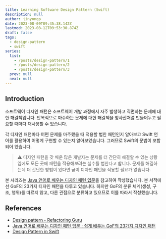 ```yaml
---
title: Learning Software Design Pattern (Swift)
description: null
author: jinyongp
date: 2023-08-09T09:45:38.142Z
lastmod: 2023-08-12T09:53:30.874Z
draft: false
tags:
  - design-pattern
  - swift
series:
  list:
    - /posts/design-pattern/1
    - /posts/design-pattern/2
    - /posts/design-pattern/3
  prev: null
  next: null
---
```


## Introduction

소프트웨어 디자인 패턴은 소프트웨어 개발 과정에서 자주 발생하고 직면하는 문제에 대한 해결책입니다. 반복적으로 마주하는 문제에 대한 해결책을 청사진처럼 만들어두고 필요할 때마다 재사용할 수 있습니다.

각 디자인 패턴마다 어떤 문제를 마주했을 때 적용할 법한 패턴인지 알아보고 Swift 언어를 활용하여 어떻게 구현할 수 있는지 알아보았습니다. 그러므로 Swift의 문법이 포함되어 있습니다.

>⚠️ 디자인 패턴을 갓 배운 많은 개발자는 문제를 더 간단히 해결할 수 있는 상황임에도 모든 곳에 패턴을 적용해보려는 실수를 범한다고 합니다. 문제를 해결하는데 더 간단한 방법이 있다면 굳이 디자인 패턴을 적용할 필요가 없습니다.

본 시리즈는 [Java 언어로 배우는 디자인 패턴 입문](https://product.kyobobook.co.kr/detail/S000200311846)을 참고하여 작성했습니다. 본 서적에선 GoF의 23가지 디자인 패턴을 다루고 있습니다. 하지만 GoF의 분류 체계(생성, 구조, 행위)를 따르지 않고, 다른 관점으로 분류하고 있으므로 이를 따라서 작성했습니다.

## References

- [Design pattern - Refactoring Guru](https://refactoring.guru/ko/design-patterns)
- [Java 언어로 배우는 디자인 패턴 입문 : 쉽게 배우는 GoF의 23가지 디자인 패턴](https://product.kyobobook.co.kr/detail/S000200311846)
- [Design Pattern in Swift](https://refactoring.guru/ko/design-patterns/swift)